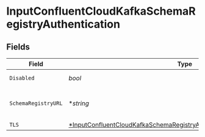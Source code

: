 # InputConfluentCloudKafkaSchemaRegistryAuthentication


## Fields

| Field                                                                                                                                                                          | Type                                                                                                                                                                           | Required                                                                                                                                                                       | Description                                                                                                                                                                    |
| ------------------------------------------------------------------------------------------------------------------------------------------------------------------------------ | ------------------------------------------------------------------------------------------------------------------------------------------------------------------------------ | ------------------------------------------------------------------------------------------------------------------------------------------------------------------------------ | ------------------------------------------------------------------------------------------------------------------------------------------------------------------------------ |
| `Disabled`                                                                                                                                                                     | *bool*                                                                                                                                                                         | :heavy_check_mark:                                                                                                                                                             | Enable Schema Registry                                                                                                                                                         |
| `SchemaRegistryURL`                                                                                                                                                            | **string*                                                                                                                                                                      | :heavy_minus_sign:                                                                                                                                                             | URL for access to the Confluent Schema Registry, i.e: http://localhost:8081                                                                                                    |
| `TLS`                                                                                                                                                                          | [*InputConfluentCloudKafkaSchemaRegistryAuthenticationTLSSettingsClientSide](../../models/shared/inputconfluentcloudkafkaschemaregistryauthenticationtlssettingsclientside.md) | :heavy_minus_sign:                                                                                                                                                             | N/A                                                                                                                                                                            |